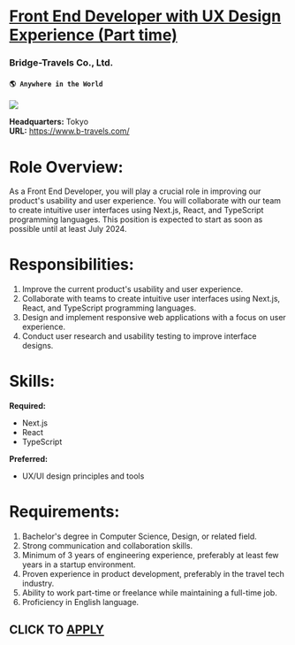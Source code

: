 # [Front End Developer with UX Design Experience (Part time)](https://www.remotewlb.com/apply/front-end-developer-with-ux-design-experience-part-time)  
### Bridge-Travels Co., Ltd.  
#### `🌎 Anywhere in the World`  
![](https://we-work-remotely.imgix.net/logos/0138/6683/logo.gif?ixlib=rails-4.0.0&w=50&h=50&dpr=2&fit=fill&auto=compress)

**Headquarters:** Tokyo  
**URL:** https://www.b-travels.com/

#  **Role Overview:**

As a Front End Developer, you will play a crucial role in improving our product's usability and user experience. You will collaborate with our team to create intuitive user interfaces using Next.js, React, and TypeScript programming languages. This position is expected to start as soon as possible until at least July 2024.  
  

  

# **Responsibilities:**

  1. Improve the current product's usability and user experience. 
  2. Collaborate with teams to create intuitive user interfaces using Next.js, React, and TypeScript programming languages. 
  3. Design and implement responsive web applications with a focus on user experience. 
  4. Conduct user research and usability testing to improve interface designs. 

  

# **Skills:**

 **Required:**

  * Next.js
  * React
  * TypeScript

**Preferred:**

  * UX/UI design principles and tools

  

#  **Requirements:**

  1. Bachelor's degree in Computer Science, Design, or related field. 
  2. Strong communication and collaboration skills. 
  3. Minimum of 3 years of engineering experience, preferably at least few years in a startup environment.
  4. Proven experience in product development, preferably in the travel tech industry.
  5. Ability to work part-time or freelance while maintaining a full-time job. 
  6. Proficiency in English language.

  

  
## CLICK TO [APPLY](https://www.remotewlb.com/apply/front-end-developer-with-ux-design-experience-part-time)

